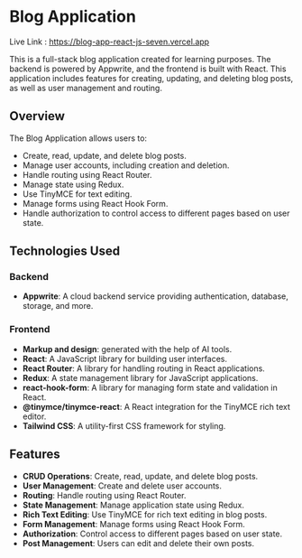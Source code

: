 # Blog Application

Live Link : https://blog-app-react-js-seven.vercel.app

This is a full-stack blog application created for learning purposes. The backend is powered by Appwrite, and the frontend is built with React. This application includes features for creating, updating, and deleting blog posts, as well as user management and routing.

## Overview

The Blog Application allows users to:

- Create, read, update, and delete blog posts.
- Manage user accounts, including creation and deletion.
- Handle routing using React Router.
- Manage state using Redux.
- Use TinyMCE for text editing.
- Manage forms using React Hook Form.
- Handle authorization to control access to different pages based on user state.

## Technologies Used

### Backend

- **Appwrite**: A cloud backend service providing authentication, database, storage, and more.

### Frontend
- **Markup and design**: generated with the help of AI tools.
- **React**: A JavaScript library for building user interfaces.
- **React Router**: A library for handling routing in React applications.
- **Redux**: A state management library for JavaScript applications.
- **react-hook-form**: A library for managing form state and validation in React.
- **@tinymce/tinymce-react**: A React integration for the TinyMCE rich text editor.
- **Tailwind CSS**: A utility-first CSS framework for styling.

## Features

- **CRUD Operations**: Create, read, update, and delete blog posts.
- **User Management**: Create and delete user accounts.
- **Routing**: Handle routing using React Router.
- **State Management**: Manage application state using Redux.
- **Rich Text Editing**: Use TinyMCE for rich text editing in blog posts.
- **Form Management**: Manage forms using React Hook Form.
- **Authorization**: Control access to different pages based on user state.
- **Post Management**: Users can edit and delete their own posts.
